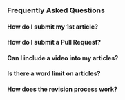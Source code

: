 ### Frequently Asked Questions

#### How do I submit my 1st article?

#### How do I submit a Pull Request?

#### Can I include a video into my articles?

#### Is there a word limit on articles?

#### How does the revision process work?
